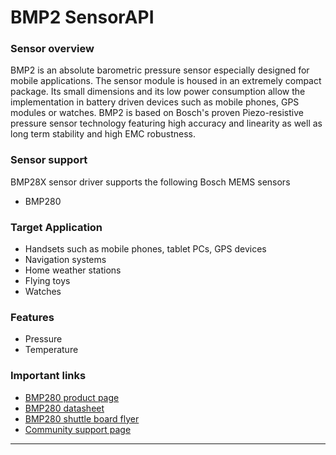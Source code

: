 # BMP2 SensorAPI

### Sensor overview

BMP2 is an absolute barometric pressure sensor especially designed for mobile applications.
The sensor module is housed in an extremely compact package. 
Its small dimensions and its low power consumption allow the implementation in battery driven devices such as 
mobile phones, GPS modules or watches. 
BMP2 is based on Bosch's proven Piezo-resistive pressure sensor technology featuring high accuracy and linearity as 
well as long term stability and high EMC robustness.

### Sensor support
BMP28X sensor driver supports the following Bosch MEMS sensors
* BMP280

### Target Application
- Handsets such as mobile phones, tablet PCs, GPS devices
- Navigation systems
- Home weather stations
- Flying toys
- Watches

### Features
- Pressure
- Temperature

### Important links

- [BMP280 product page](https://www.bosch-sensortec.com/products/environmental-sensors/pressure-sensors/bmp280/)
- [BMP280 datasheet](https://www.bosch-sensortec.com/media/boschsensortec/downloads/datasheets/bst-bmp280-ds001.pdf)
- [BMP280 shuttle board flyer](https://www.bosch-sensortec.com/media/boschsensortec/downloads/shuttle_board_flyer/bst-dhw-fl033.pdf)
- [Community support page](https://community.bosch-sensortec.com)

---